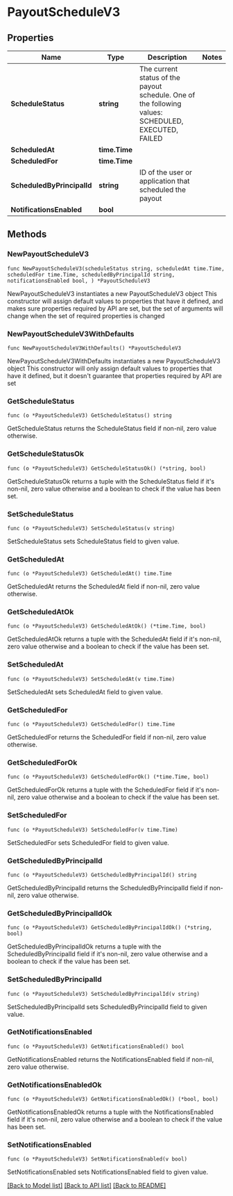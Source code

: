 # PayoutScheduleV3

## Properties

Name | Type | Description | Notes
------------ | ------------- | ------------- | -------------
**ScheduleStatus** | **string** | The current status of the payout schedule. One of the following values: SCHEDULED, EXECUTED, FAILED | 
**ScheduledAt** | **time.Time** |  | 
**ScheduledFor** | **time.Time** |  | 
**ScheduledByPrincipalId** | **string** | ID of the user or application that scheduled the payout | 
**NotificationsEnabled** | **bool** |  | 

## Methods

### NewPayoutScheduleV3

`func NewPayoutScheduleV3(scheduleStatus string, scheduledAt time.Time, scheduledFor time.Time, scheduledByPrincipalId string, notificationsEnabled bool, ) *PayoutScheduleV3`

NewPayoutScheduleV3 instantiates a new PayoutScheduleV3 object
This constructor will assign default values to properties that have it defined,
and makes sure properties required by API are set, but the set of arguments
will change when the set of required properties is changed

### NewPayoutScheduleV3WithDefaults

`func NewPayoutScheduleV3WithDefaults() *PayoutScheduleV3`

NewPayoutScheduleV3WithDefaults instantiates a new PayoutScheduleV3 object
This constructor will only assign default values to properties that have it defined,
but it doesn't guarantee that properties required by API are set

### GetScheduleStatus

`func (o *PayoutScheduleV3) GetScheduleStatus() string`

GetScheduleStatus returns the ScheduleStatus field if non-nil, zero value otherwise.

### GetScheduleStatusOk

`func (o *PayoutScheduleV3) GetScheduleStatusOk() (*string, bool)`

GetScheduleStatusOk returns a tuple with the ScheduleStatus field if it's non-nil, zero value otherwise
and a boolean to check if the value has been set.

### SetScheduleStatus

`func (o *PayoutScheduleV3) SetScheduleStatus(v string)`

SetScheduleStatus sets ScheduleStatus field to given value.


### GetScheduledAt

`func (o *PayoutScheduleV3) GetScheduledAt() time.Time`

GetScheduledAt returns the ScheduledAt field if non-nil, zero value otherwise.

### GetScheduledAtOk

`func (o *PayoutScheduleV3) GetScheduledAtOk() (*time.Time, bool)`

GetScheduledAtOk returns a tuple with the ScheduledAt field if it's non-nil, zero value otherwise
and a boolean to check if the value has been set.

### SetScheduledAt

`func (o *PayoutScheduleV3) SetScheduledAt(v time.Time)`

SetScheduledAt sets ScheduledAt field to given value.


### GetScheduledFor

`func (o *PayoutScheduleV3) GetScheduledFor() time.Time`

GetScheduledFor returns the ScheduledFor field if non-nil, zero value otherwise.

### GetScheduledForOk

`func (o *PayoutScheduleV3) GetScheduledForOk() (*time.Time, bool)`

GetScheduledForOk returns a tuple with the ScheduledFor field if it's non-nil, zero value otherwise
and a boolean to check if the value has been set.

### SetScheduledFor

`func (o *PayoutScheduleV3) SetScheduledFor(v time.Time)`

SetScheduledFor sets ScheduledFor field to given value.


### GetScheduledByPrincipalId

`func (o *PayoutScheduleV3) GetScheduledByPrincipalId() string`

GetScheduledByPrincipalId returns the ScheduledByPrincipalId field if non-nil, zero value otherwise.

### GetScheduledByPrincipalIdOk

`func (o *PayoutScheduleV3) GetScheduledByPrincipalIdOk() (*string, bool)`

GetScheduledByPrincipalIdOk returns a tuple with the ScheduledByPrincipalId field if it's non-nil, zero value otherwise
and a boolean to check if the value has been set.

### SetScheduledByPrincipalId

`func (o *PayoutScheduleV3) SetScheduledByPrincipalId(v string)`

SetScheduledByPrincipalId sets ScheduledByPrincipalId field to given value.


### GetNotificationsEnabled

`func (o *PayoutScheduleV3) GetNotificationsEnabled() bool`

GetNotificationsEnabled returns the NotificationsEnabled field if non-nil, zero value otherwise.

### GetNotificationsEnabledOk

`func (o *PayoutScheduleV3) GetNotificationsEnabledOk() (*bool, bool)`

GetNotificationsEnabledOk returns a tuple with the NotificationsEnabled field if it's non-nil, zero value otherwise
and a boolean to check if the value has been set.

### SetNotificationsEnabled

`func (o *PayoutScheduleV3) SetNotificationsEnabled(v bool)`

SetNotificationsEnabled sets NotificationsEnabled field to given value.



[[Back to Model list]](../README.md#documentation-for-models) [[Back to API list]](../README.md#documentation-for-api-endpoints) [[Back to README]](../README.md)



